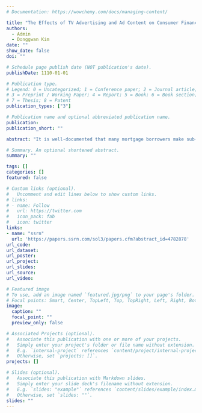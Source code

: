 ```yaml
---
# Documentation: https://wowchemy.com/docs/managing-content/

title: "The Effects of TV Advertising and Ad Content on Consumer Financial Decisions: Evidence from Mortgage Refinancing."
authors: 
  - Admin
  - Donggwan Kim
date: ""
show_date: false
doi: ""

# Schedule page publish date (NOT publication's date).
publishDate: 1110-01-01

# Publication type.
# Legend: 0 = Uncategorized; 1 = Conference paper; 2 = Journal article;
# 3 = Preprint / Working Paper; 4 = Report; 5 = Book; 6 = Book section;
# 7 = Thesis; 8 = Patent
publication_types: ["3"]

# Publication name and optional abbreviated publication name.
publication:
publication_short: ""

abstract: "It is well-documented that many mortgage borrowers make sub-optimal financial decisions by failing to refinance when interest rates are low, despite large potential savings. This paper studies the effectiveness of TV advertising on mortgage refinancing decisions. Using six years of mortgage origination and advertising data, we quantify the impact of TV advertising on consumers' decisions to refinance their mortgages, as well as their choice of lenders. We find that TV advertising significantly increases the category-level demand for refinancing (i.e., market expansion effect) and influences the choice of lenders (i.e., business stealing effect). Interestingly, advertising can also benefit competing lenders through the market expansion effect. Beyond the analysis of ad quantity, we investigate the heterogeneous effects of ad content by leveraging zero-shot classification with a pre-trained large language model. We find that ads that highlight low mortgage rates and potential savings are the most effective in increasing both the category and brand-level demand. For policymakers and mortgage lenders, our findings suggest that advertising can be an effective tool to promote refinancing activities and offer practical guidance for designing advertising content."

# Summary. An optional shortened abstract.
summary: ""

tags: []
categories: []
featured: false

# Custom links (optional).
#   Uncomment and edit lines below to show custom links.
# links:
# - name: Follow
#   url: https://twitter.com
#   icon_pack: fab
#   icon: twitter
links:
- name: "ssrn"
  url: 'https://papers.ssrn.com/sol3/papers.cfm?abstract_id=4782878'
url_code:
url_dataset:
url_poster:
url_project:
url_slides:
url_source:
url_video:

# Featured image
# To use, add an image named `featured.jpg/png` to your page's folder. 
# Focal points: Smart, Center, TopLeft, Top, TopRight, Left, Right, BottomLeft, Bottom, BottomRight.
image:
  caption: ""
  focal_point: ""
  preview_only: false

# Associated Projects (optional).
#   Associate this publication with one or more of your projects.
#   Simply enter your project's folder or file name without extension.
#   E.g. `internal-project` references `content/project/internal-project/index.md`.
#   Otherwise, set `projects: []`.
projects: []

# Slides (optional).
#   Associate this publication with Markdown slides.
#   Simply enter your slide deck's filename without extension.
#   E.g. `slides: "example"` references `content/slides/example/index.md`.
#   Otherwise, set `slides: ""`.
slides: ""
---
```

